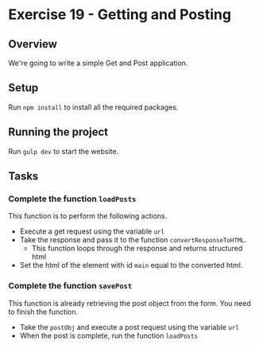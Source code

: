 # Exercise 19 - Getting and Posting

## Overview
We're going to write a simple Get and Post application.  


## Setup

Run `npm install` to install all the required packages.

## Running the project

Run `gulp dev` to start the website.

## Tasks

### Complete the function `loadPosts`

This function is to perform the following actions.
- Execute a get request using the variable `url`
- Take the response and pass it to the function `convertResponseToHTML`.
    - This function loops through the response and returns structured html
- Set the html of the element with id `main` equal to the converted html.


### Complete the function `savePost`

This function is already retrieving the post object from the form.  You need to finish the function.
- Take the `postObj` and execute a post request using the variable `url`
- When the post is complete, run the function `loadPosts`
